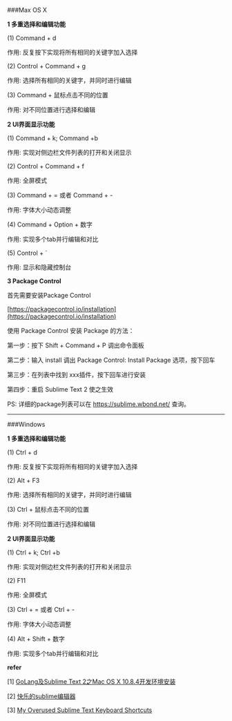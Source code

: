 

###Max OS X


**1 多重选择和编辑功能**

(1) Command + d

作用: 反复按下实现将所有相同的关键字加入选择

(2) Control + Command + g

作用: 选择所有相同的关键字，并同时进行编辑

(3) Command + 鼠标点击不同的位置

作用: 对不同位置进行选择和编辑

**2 UI界面显示功能**

(1) Command + k; Command +b

作用: 实现对侧边栏文件列表的打开和关闭显示

(2) Control + Command + f

作用: 全屏模式

(3) Command + = 或者 Command + -

作用: 字体大小动态调整

(4) Command + Option + 数字

作用: 实现多个tab并行编辑和对比

(5) Control + `

作用: 显示和隐藏控制台

**3 Package Control**

首先需要安装Package Control

[https://packagecontrol.io/installation](https://packagecontrol.io/installation)

使用 Package Control 安装 Package 的方法：

第一步：按下 Shift + Command + P 调出命令面板

第二步：输入 install 调出 Package Control: Install Package 选项，按下回车

第三步：在列表中找到 xxx插件，按下回车进行安装

第四步：重启 Sublime Text 2 使之生效

PS: 详细的package列表可以在 https://sublime.wbond.net/ 查询。

-----------

###Windows

**1 多重选择和编辑功能**

(1) Ctrl + d

作用: 反复按下实现将所有相同的关键字加入选择

(2) Alt + F3

作用: 选择所有相同的关键字，并同时进行编辑

(3) Ctrl + 鼠标点击不同的位置

作用: 对不同位置进行选择和编辑


**2 UI界面显示功能**

(1) Ctrl + k; Ctrl +b

作用: 实现对侧边栏文件列表的打开和关闭显示

(2) F11

作用: 全屏模式

(3) Ctrl + = 或者 Ctrl + -

作用: 字体大小动态调整

(4) Alt + Shift + 数字

作用: 实现多个tab并行编辑和对比


**refer**

[1] [GoLang及Sublime Text 2之Mac OS X 10.8.4开发环境安装](http://blog.csdn.net/delphiwcdj/article/details/11873023)


[2] [快乐的sublime编辑器](http://www.imooc.com/video/6488)


[3] [My Overused Sublime Text Keyboard Shortcuts](http://viget.com/extend/my-overused-sublime-text-keyboard-shortcuts)




